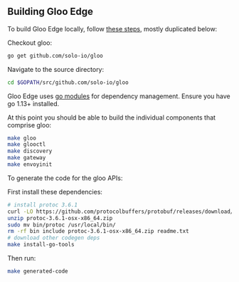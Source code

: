 ## Building Gloo Edge 

To build Gloo Edge locally, follow [these steps](https://docs.solo.io/gloo-edge/latest/guides/dev/setting-up-dev-environment/), mostly duplicated below:

Checkout gloo:

```bash
go get github.com/solo-io/gloo
```

Navigate to the source directory:

```bash
cd $GOPATH/src/github.com/solo-io/gloo
```

Gloo Edge uses [go modules](https://github.com/golang/go/wiki/Modules) for dependency management. Ensure you have go 1.13+ installed.

At this point you should be able to build the individual components that comprise gloo:

```bash
make gloo
make glooctl
make discovery
make gateway
make envoyinit
```


To generate the code for the gloo APIs:


First install these dependencies:

```bash
# install protoc 3.6.1
curl -LO https://github.com/protocolbuffers/protobuf/releases/download/v3.6.1/protoc-3.6.1-osx-x86_64.zip
unzip protoc-3.6.1-osx-x86_64.zip
sudo mv bin/protoc /usr/local/bin/
rm -rf bin include protoc-3.6.1-osx-x86_64.zip readme.txt
# download other codegen deps
make install-go-tools
```

Then run:

```bash
make generated-code
```